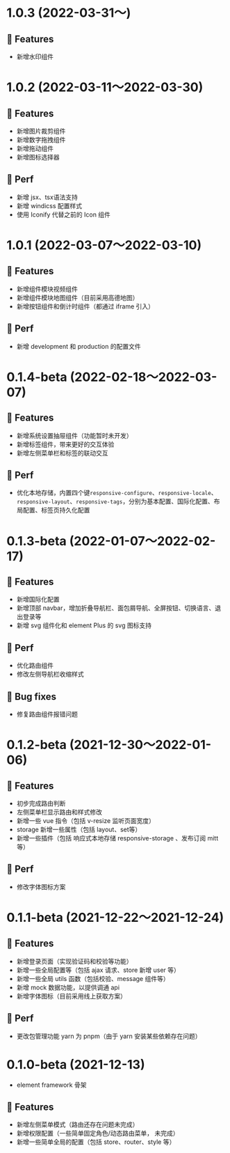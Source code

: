 # 1.0.3 (2022-03-31～)

## 🎫 Features 

- 新增水印组件



# 1.0.2 (2022-03-11～2022-03-30)

## 🎫 Features 

- 新增图片裁剪组件
- 新增数字拖拽组件
- 新增拖动组件
- 新增图标选择器

##  🍏 Perf

- 新增 jsx、tsx语法支持
- 新增 windicss 配置样式
- 使用 Iconify 代替之前的 Icon 组件



# 1.0.1 (2022-03-07～2022-03-10)

## 🎫 Features 

- 新增组件模块视频组件
- 新增组件模块地图组件（目前采用高德地图）
- 新增按钮组件和倒计时组件（都通过 iframe 引入）

## 🍏 Perf

- 新增 development 和 production 的配置文件



# 0.1.4-beta (2022-02-18～2022-03-07)

## 🎫 Features 

- 新增系统设置抽屉组件（功能暂时未开发）
- 新增标签组件，带来更好的交互体验
- 新增左侧菜单栏和标签的联动交互

## 🍏 Perf

- 优化本地存储，内置四个键`responsive-configure`、`responsive-locale`、`responsive-layout`、`responsive-tags`，分别为基本配置、国际化配置、布局配置、标签页持久化配置



# 0.1.3-beta (2022-01-07～2022-02-17)

## 🎫 Features 

- 新增国际化配置
- 新增顶部 navbar，增加折叠导航栏、面包屑导航、全屏按钮、切换语言、退出登录等
- 新增 svg 组件化和 element Plus 的 svg 图标支持

## 🍏 Perf

+ 优化路由组件
+ 修改左侧导航栏收缩样式

## 🐞 Bug fixes

+ 修复路由组件报错问题



# 0.1.2-beta (2021-12-30～2022-01-06)

## 🎫 Features 

- 初步完成路由判断
- 左侧菜单栏显示路由和样式修改
- 新增一些 vue 指令（包括 v-resize 监听页面宽度）
- storage 新增一些属性（包括 layout、set等）
- 新增一些插件（包括 响应式本地存储 responsive-storage 、发布订阅 mitt 等）

## 🍏 Perf

+ 修改字体图标方案



# 0.1.1-beta (2021-12-22～2021-12-24)

## 🎫 Features 

- 新增登录页面（实现验证码和校验等功能）
- 新增一些全局配置等（包括 ajax 请求、store 新增 user 等）
- 新增一些全局 utils 函数（包括校验、message 组件等）
- 新增 mock 数据功能，以提供调通 api
- 新增字体图标（目前采用线上获取方案）

## 🍏 Perf

+ 更改包管理功能 yarn 为 pnpm（由于 yarn 安装某些依赖存在问题）



# 0.1.0-beta (2021-12-13)
- element framework 骨架



## 🎫  Features 

- 新增左侧菜单模式（路由还存在问题未完成）
- 新增权限配置（一些简单固定角色/动态路由菜单， 未完成）
- 新增一些简单全局的配置（包括 store、router、style 等）
